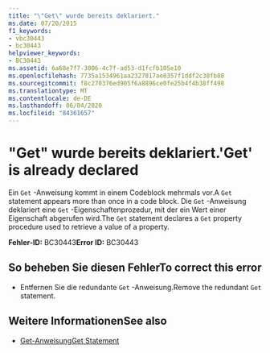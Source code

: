 ```yaml
---
title: "\"Get\" wurde bereits deklariert."
ms.date: 07/20/2015
f1_keywords:
- vbc30443
- bc30443
helpviewer_keywords:
- BC30443
ms.assetid: 6a68e7f7-3006-4c7f-ad53-d1fcfb105e10
ms.openlocfilehash: 7735a1534961aa2327817ae8357f1ddf2c38fb88
ms.sourcegitcommit: f8c270376ed905f6a8896ce0fe25b4f4b38ff498
ms.translationtype: MT
ms.contentlocale: de-DE
ms.lasthandoff: 06/04/2020
ms.locfileid: "84361657"
---
```

# <a name="get-is-already-declared"></a><span data-ttu-id="037d0-102">"Get" wurde bereits deklariert.</span><span class="sxs-lookup"><span data-stu-id="037d0-102">'Get' is already declared</span></span>
<span data-ttu-id="037d0-103">Ein `Get` -Anweisung kommt in einem Codeblock mehrmals vor.</span><span class="sxs-lookup"><span data-stu-id="037d0-103">A `Get` statement appears more than once in a code block.</span></span> <span data-ttu-id="037d0-104">Die `Get` -Anweisung deklariert eine `Get` -Eigenschaftenprozedur, mit der ein Wert einer Eigenschaft abgerufen wird.</span><span class="sxs-lookup"><span data-stu-id="037d0-104">The `Get` statement declares a `Get` property procedure used to retrieve a value of a property.</span></span>  
  
 <span data-ttu-id="037d0-105">**Fehler-ID:** BC30443</span><span class="sxs-lookup"><span data-stu-id="037d0-105">**Error ID:** BC30443</span></span>  
  
## <a name="to-correct-this-error"></a><span data-ttu-id="037d0-106">So beheben Sie diesen Fehler</span><span class="sxs-lookup"><span data-stu-id="037d0-106">To correct this error</span></span>  
  
- <span data-ttu-id="037d0-107">Entfernen Sie die redundante `Get` -Anweisung.</span><span class="sxs-lookup"><span data-stu-id="037d0-107">Remove the redundant `Get` statement.</span></span>  
  
## <a name="see-also"></a><span data-ttu-id="037d0-108">Weitere Informationen</span><span class="sxs-lookup"><span data-stu-id="037d0-108">See also</span></span>

- [<span data-ttu-id="037d0-109">Get-Anweisung</span><span class="sxs-lookup"><span data-stu-id="037d0-109">Get Statement</span></span>](../language-reference/statements/get-statement.md)
